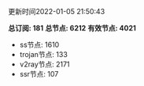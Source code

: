 更新时间2022-01-05 21:50:43

**总订阅: 181**
**总节点: 6212**
**有效节点: 4021**
- ss节点: 1610
- trojan节点: 133
- v2ray节点: 2171
- ssr节点: 107
